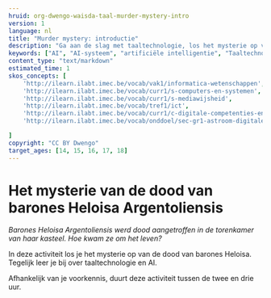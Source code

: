 ```yaml
---
hruid: org-dwengo-waisda-taal-murder-mystery-intro
version: 1
language: nl
title: "Murder mystery: introductie"
description: "Ga aan de slag met taaltechnologie, los het mysterie op van de dood van Heloisa."
keywords: ["AI", "AI-systeem", "artificiële intelligentie", "Taaltechnologie", "Schriftherkenning", "Encryptie", "Auteursherkenning"]
content_type: "text/markdown"
estimated_time: 1
skos_concepts: [
    'http://ilearn.ilabt.imec.be/vocab/vak1/informatica-wetenschappen', 
    'http://ilearn.ilabt.imec.be/vocab/curr1/s-computers-en-systemen',
    'http://ilearn.ilabt.imec.be/vocab/curr1/s-mediawijsheid',
    'http://ilearn.ilabt.imec.be/vocab/tref1/ict',
    'http://ilearn.ilabt.imec.be/vocab/curr1/c-digitale-competenties-en-mediawijsheid',
    'http://ilearn.ilabt.imec.be/vocab/onddoel/sec-gr1-astroom-digitale-competenties-en-mediawijsheid-4.5',

]
copyright: "CC BY Dwengo"
target_ages: [14, 15, 16, 17, 18]
---
```


# Het mysterie van de dood van barones Heloisa Argentoliensis

*Barones Heloisa Argentoliensis werd dood aangetroffen in de torenkamer van haar kasteel. Hoe kwam ze om het leven?*

In deze activiteit los je het mysterie op van de dood van barones Heloisa.<br>Tegelijk leer je bij over taaltechnologie en AI. 

Afhankelijk van je voorkennis, duurt deze activiteit tussen de twee en drie uur. 
